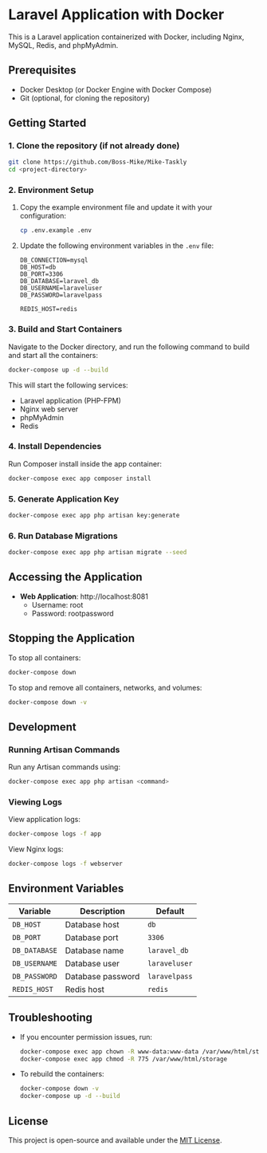 # Laravel Application with Docker

This is a Laravel application containerized with Docker, including Nginx, MySQL, Redis, and phpMyAdmin.

## Prerequisites

- Docker Desktop (or Docker Engine with Docker Compose)
- Git (optional, for cloning the repository)

## Getting Started

### 1. Clone the repository (if not already done)
```bash
git clone https://github.com/Boss-Mike/Mike-Taskly
cd <project-directory>
```

### 2. Environment Setup

1. Copy the example environment file and update it with your configuration:
   ```bash
   cp .env.example .env
   ```

2. Update the following environment variables in the `.env` file:
   ```env
   DB_CONNECTION=mysql
   DB_HOST=db
   DB_PORT=3306
   DB_DATABASE=laravel_db
   DB_USERNAME=laraveluser
   DB_PASSWORD=laravelpass
   
   REDIS_HOST=redis
   ```

### 3. Build and Start Containers

Navigate to the Docker directory, and run the following command to build and start all the containers:

```bash
docker-compose up -d --build
```

This will start the following services:
- Laravel application (PHP-FPM)
- Nginx web server
- phpMyAdmin
- Redis

### 4. Install Dependencies

Run Composer install inside the app container:

```bash
docker-compose exec app composer install
```

### 5. Generate Application Key

```bash
docker-compose exec app php artisan key:generate
```

### 6. Run Database Migrations

```bash
docker-compose exec app php artisan migrate --seed
```

## Accessing the Application

- **Web Application**: http://localhost:8081
  - Username: root
  - Password: rootpassword

## Stopping the Application

To stop all containers:

```bash
docker-compose down
```

To stop and remove all containers, networks, and volumes:

```bash
docker-compose down -v
```

## Development

### Running Artisan Commands

Run any Artisan commands using:

```bash
docker-compose exec app php artisan <command>
```

### Viewing Logs

View application logs:

```bash
docker-compose logs -f app
```

View Nginx logs:

```bash
docker-compose logs -f webserver
```

## Environment Variables

| Variable | Description | Default |
|----------|-------------|---------|
| `DB_HOST` | Database host | `db` |
| `DB_PORT` | Database port | `3306` |
| `DB_DATABASE` | Database name | `laravel_db` |
| `DB_USERNAME` | Database user | `laraveluser` |
| `DB_PASSWORD` | Database password | `laravelpass` |
| `REDIS_HOST` | Redis host | `redis` |

## Troubleshooting

- If you encounter permission issues, run:
  ```bash
  docker-compose exec app chown -R www-data:www-data /var/www/html/storage
  docker-compose exec app chmod -R 775 /var/www/html/storage
  ```

- To rebuild the containers:
  ```bash
  docker-compose down -v
  docker-compose up -d --build
  ```

## License

This project is open-source and available under the [MIT License](LICENSE).
